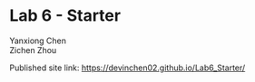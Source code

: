 # Lab 6 - Starter

Yanxiong Chen <br>
Zichen Zhou

Published site link:
https://devinchen02.github.io/Lab6_Starter/
